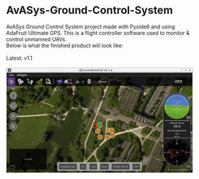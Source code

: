 # AvASys-Ground-Control-System
AvASys Ground Control System project made with Pyside6 and using AdaFruit Ultimate GPS. This is a flight controller software used to monitor & control unmanned UAVs.
<br>Below is what the finished product will look like:
<br>
<br>Latest: v1.1
<br>
<br><img src="https://github.com/SCORPIA2004/AvASys-Ground-Control-System/blob/7a4fb424acc4dcf16d6ddab5ceb6d32653a64887/Idea.png">
